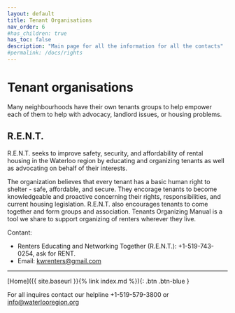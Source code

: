 ```yaml
---
layout: default
title: Tenant Organisations
nav_order: 6
#has_children: true
has_toc: false
description: "Main page for all the information for all the contacts"
#permalink: /docs/rights
---
```


# Tenant organisations

Many neighbourhoods have their own tenants groups to help empower each of them to help with advocacy, landlord issues, or housing problems. 

## R.E.N.T.

R.E.N.T. seeks to improve safety, security, and affordability of rental housing in the Waterloo region by educating and organizing tenants as well as advocating on behalf of their interests.

The organization believes that every tenant has a basic human right to shelter - safe, affordable, and secure. They encorage tenants to become knowledgeable and proactive concerning their rights, responsibilities, and current housing legislation. R.E.N.T. also encourages tenants to come together and form groups and association. Tenants Organizing Manual is a tool we share to support organizing of renters wherever they live.

Contant:
 - Renters Educating and Networking Together (R.E.N.T.): +1-519-743-0254, ask for RENT.
 - Email: [kwrenters@gmail.com](mailto:kerenters@gmail.com)

---



[Home]({{ site.baseurl }}{% link index.md %}){: .btn .btn-blue }

For all inquires contact our helpline +1-519-579-3800 or [info@waterlooregion.org](mailto:info@waterlooregion.org)



